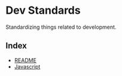 # Dev Standards

Standardizing things related to development.

## Index
- [README](README.md)
- [Javascript](Javascript.md)